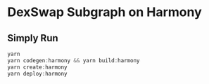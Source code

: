 
# DexSwap Subgraph on Harmony

## **Simply Run**

```jsx
yarn
yarn codegen:harmony && yarn build:harmony
yarn create:harmony 
yarn deploy:harmony
```

